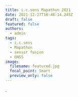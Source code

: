 ```yaml
---
title: i.c.sens Mapathon 2021
date: 2021-12-27T10:48:14.245Z
draft: false
featured: false
authors:
  - admin
tags:
  - i.c.sens
  - Mapathon
  - sensor fusion
  - GNSS
image:
  filename: featured.jpg
  focal_point: Smart
  preview_only: false
---
```

.